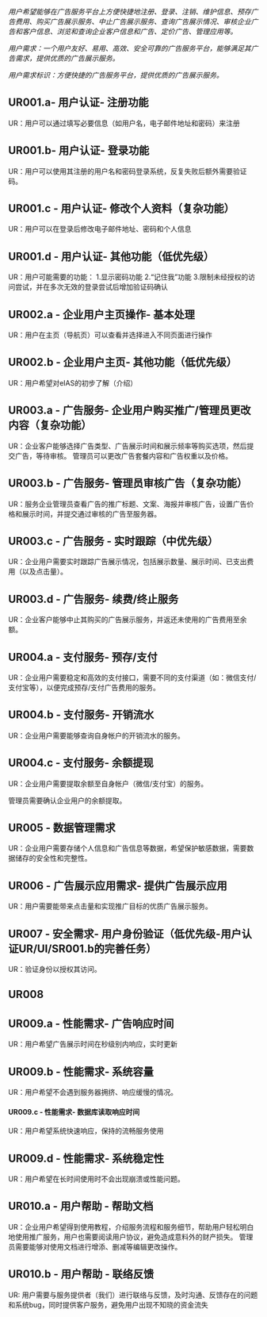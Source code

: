 *用户希望能够在广告服务平台上方便快捷地注册、登录、注销、维护信息、预存广告费用、购买广告展示服务、中止广告展示服务、查询广告展示情况、审核企业广告和客户信息、浏览和查询企业客户信息和广告、定价广告、管理应用等。*

*用户需求：一个用户友好、易用、高效、安全可靠的广告服务平台，能够满足其广告需求，提供优质的广告展示服务。*

*用户需求标识：方便快捷的广告服务平台，提供优质的广告展示服务。*

## UR001.a- 用户认证- 注册功能
UR：用户可以通过填写必要信息（如用户名，电子邮件地址和密码）来注册
## UR001.b- 用户认证- 登录功能
UR：用户可以使用其注册的用户名和密码登录系统，反复失败后额外需要验证码。
## UR001.c - 用户认证- 修改个人资料（复杂功能）
UR：用户可以在登录后修改电子邮件地址、密码和个人信息
## UR001.d - 用户认证- 其他功能（低优先级）
UR：用户可能需要的功能：
1.显示密码功能
2.“记住我”功能
3.限制未经授权的访问尝试，并在多次无效的登录尝试后增加验证码确认
## UR002.a - 企业用户主页操作- 基本处理
UR：用户在主页（导航页）可以查看并选择进入不同页面进行操作
## UR002.b - 企业用户主页- 其他功能（低优先级）
UR：用户希望对eIAS的初步了解（介绍）
## UR003.a - 广告服务- 企业用户购买推广/管理员更改内容（复杂功能）
UR：企业客户能够选择广告类型、广告展示时间和展示频率等购买选项，然后提交广告，等待审核。
管理员可以更改广告套餐内容和广告权重以及价格。
## UR003.b - 广告服务- 管理员审核广告（复杂功能）
UR：服务企业管理员查看广告的推广标题、文案、海报并审核广告，设置广告价格和展示时间，并提交通过审核的广告至服务器。
## UR003.c - 广告服务 - 实时跟踪（中优先级）
UR：企业用户需要实时跟踪广告展示情况，包括展示数量、展示时间、已支出费用（以及点击量）。
## UR003.d - 广告服务- 续费/终止服务
UR：企业客户能够中止其购买的广告展示服务，并返还未使用的广告费用至余额。
## UR004.a - 支付服务- 预存/支付
UR：企业用户需要稳定和高效的支付接口，需要不同的支付渠道（如：微信支付/支付宝等），以便完成预存/支付广告费用的服务。
## UR004.b - 支付服务- 开销流水
UR：企业用户需要能够查询自身帐户的开销流水的服务。
## UR004.c - 支付服务- 余额提现
UR：企业用户需要提取余额至自身帐户（微信/支付宝）的服务。

管理员需要确认企业用户的余额提取。
## UR005 - 数据管理需求
UR：企业用户需要存储个人信息和广告信息等数据，希望保护敏感数据，需要数据储存的安全性和完整性。
## UR006 - 广告展示应用需求- 提供广告展示应用
UR：用户需要能带来点击量和实现推广目标的优质广告展示服务。
## UR007 - 安全需求- 用户身份验证（低优先级-用户认证UR/UI/SR001.b的完善任务）
UR：验证身份以授权其访问。
## UR008
## UR009.a - 性能需求- 广告响应时间
UR：用户希望广告展示时间在秒级别内响应，实时更新
## UR009.b - 性能需求- 系统容量
UR：用户希望不会遇到服务器拥挤、响应缓慢的情况。
#### UR009.c - 性能需求- 数据库读取响应时间
UR：用户希望系统快速响应，保持的流畅服务使用
## UR009.d - 性能需求- 系统稳定性
UR：用户希望在长时间使用时不会出现崩溃或性能问题。
## UR010.a - 用户帮助 - 帮助文档
UR：企业用户希望得到使用教程，介绍服务流程和服务细节，帮助用户轻松明白地使用推广服务，用户也需要阅读用户协议，避免造成意料外的财产损失。
管理员需要能够对使用文档进行增添、删减等编辑更改操作。
## UR010.b - 用户帮助 - 联络反馈
UR: 用户需要与服务提供者（我们）进行联络与反馈，及时沟通、反馈存在的问题和系统bug，同时提供客户服务，避免用户出现不知晓的资金流失





































